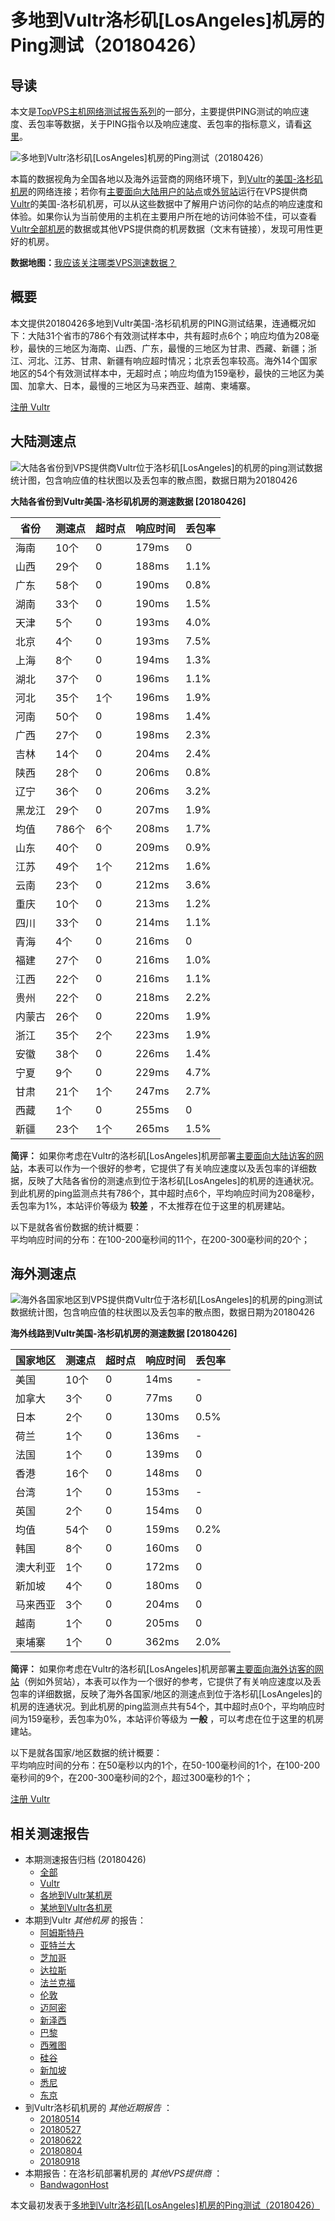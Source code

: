 #  多地到Vultr洛杉矶[LosAngeles]机房的Ping测试（20180426） 

## 导读

本文是[TopVPS主机网络测试报告系列](https://vps123.top/pingtest)的一部分，主要提供PING测试的响应速度、丢包率等数据，关于PING指令以及响应速度、丢包率的指标意义，请看[这里](https://vps123.top/what-is-ping.html)。

![多地到Vultr洛杉矶\[LosAngeles\]机房的Ping测试（20180426）](/images/thumbnails/to_vultr_LosAngeles.png)

本篇的数据视角为全国各地以及海外运营商的网络环境下，到[Vultr](https://vps123.top/go/vultr)的[美国-洛杉矶机房](https://vps123.top/vultr-facilities.html#losangeles)的网络连接；若你有[主要面向大陆用户的站点](https://vps123.top/website-for-mainland-users.html)或[外贸站](https://vps123.top/website-for-internation-trade.html)运行在VPS提供商[Vultr](https://vps123.top/go/vultr)的美国-洛杉矶机房，可以从这些数据中了解用户访问你的站点的响应速度和体验。如果你认为当前使用的主机在主要用户所在地的访问体验不佳，可以查看[Vultr全部机房](/vultr/isp/china/20180426-vultr-isp-china.md)的数据或其他VPS提供商的机房数据（文末有链接），发现可用性更好的机房。

**数据地图：**[我应该关注哪类VPS测速数据？](https://vps123.top/find-pingtest-data-you-need.html)

## 概要

本文提供20180426多地到Vultr美国-洛杉矶机房的PING测试结果，连通概况如下：大陆31个省市的786个有效测试样本中，共有超时点6个；响应均值为208毫秒，最快的三地区为海南、山西、广东，最慢的三地区为甘肃、西藏、新疆；浙江、河北、江苏、甘肃、新疆有响应超时情况；北京丢包率较高。海外14个国家地区的54个有效测试样本中，无超时点；响应均值为159毫秒，最快的三地区为美国、加拿大、日本，最慢的三地区为马来西亚、越南、柬埔寨。

[注册 Vultr](https://vps123.top/go/vultr/_btn1)

## 大陆测速点

![大陆各省份到VPS提供商Vultr位于洛杉矶\[LosAngeles\]的机房的ping测试数据统计图，包含响应值的柱状图以及丢包率的散点图，数据日期为20180426](/images/pingtests/vultr_20180426/plot_idc_vultr_usa-losangeles_20180426_mainland.png)

**大陆各省份到Vultr美国-洛杉矶机房的测速数据 [20180426]**

省份 | 测速点 | 超时点 | 响应时间 | 丢包率  
---|---|---|---|---  
海南 | 10个 | 0 | 179ms | 0  
山西 | 29个 | 0 | 188ms | 1.1%  
广东 | 58个 | 0 | 190ms | 0.8%  
湖南 | 33个 | 0 | 190ms | 1.5%  
天津 | 5个 | 0 | 193ms | 4.0%  
北京 | 4个 | 0 | 193ms | 7.5%  
上海 | 8个 | 0 | 194ms | 1.3%  
湖北 | 37个 | 0 | 196ms | 1.1%  
河北 | 35个 | 1个 | 196ms | 1.9%  
河南 | 50个 | 0 | 198ms | 1.4%  
广西 | 27个 | 0 | 198ms | 2.3%  
吉林 | 14个 | 0 | 204ms | 2.4%  
陕西 | 28个 | 0 | 206ms | 0.8%  
辽宁 | 36个 | 0 | 206ms | 3.2%  
黑龙江 | 29个 | 0 | 207ms | 1.9%  
均值 | 786个 | 6个 | 208ms | 1.7%  
山东 | 40个 | 0 | 209ms | 0.9%  
江苏 | 49个 | 1个 | 212ms | 1.6%  
云南 | 23个 | 0 | 212ms | 3.6%  
重庆 | 10个 | 0 | 213ms | 1.2%  
四川 | 33个 | 0 | 214ms | 1.1%  
青海 | 4个 | 0 | 216ms | 0  
福建 | 27个 | 0 | 216ms | 1.0%  
江西 | 22个 | 0 | 216ms | 1.1%  
贵州 | 22个 | 0 | 218ms | 2.2%  
内蒙古 | 26个 | 0 | 220ms | 1.9%  
浙江 | 35个 | 2个 | 223ms | 1.9%  
安徽 | 38个 | 0 | 226ms | 1.4%  
宁夏 | 9个 | 0 | 229ms | 4.7%  
甘肃 | 21个 | 1个 | 247ms | 2.7%  
西藏 | 1个 | 0 | 255ms | 0  
新疆 | 23个 | 1个 | 265ms | 1.5%  
  
**简评：** 如果你考虑在Vultr的洛杉矶[LosAngeles]机房部署[主要面向大陆访客的网站](website-for-mainland-users.html)，本表可以作为一个很好的参考，它提供了有关响应速度以及丢包率的详细数据，反映了大陆各省份的测速点到位于洛杉矶[LosAngeles]的机房的连通状况。到此机房的ping监测点共有786个，其中超时点6个，平均响应时间为208毫秒，丢包率为1%，本站评价等级为 **较差** ，不太推荐在位于这里的机房建站。

以下是就各省份数据的统计概要：  
平均响应时间的分布：在100-200毫秒间的11个，在200-300毫秒间的20个；

## 海外测速点

![海外各国家地区到VPS提供商Vultr位于洛杉矶\[LosAngeles\]的机房的ping测试数据统计图，包含响应值的柱状图以及丢包率的散点图，数据日期为20180426](/images/pingtests/vultr_20180426/plot_idc_vultr_usa-losangeles_20180426_overseas.png)

**海外线路到Vultr美国-洛杉矶机房的测速数据 [20180426]**

国家地区 | 测速点 | 超时点 | 响应时间 | 丢包率  
---|---|---|---|---  
美国 | 10个 | 0 | 14ms | -  
加拿大 | 3个 | 0 | 77ms | 0  
日本 | 2个 | 0 | 130ms | 0.5%  
荷兰 | 1个 | 0 | 136ms | -  
法国 | 1个 | 0 | 139ms | 0  
香港 | 16个 | 0 | 148ms | 0  
台湾 | 1个 | 0 | 153ms | -  
英国 | 2个 | 0 | 154ms | 0  
均值 | 54个 | 0 | 159ms | 0.2%  
韩国 | 8个 | 0 | 160ms | 0  
澳大利亚 | 1个 | 0 | 172ms | 0  
新加坡 | 4个 | 0 | 180ms | 0  
马来西亚 | 3个 | 0 | 204ms | 0  
越南 | 1个 | 0 | 205ms | 0  
柬埔寨 | 1个 | 0 | 362ms | 2.0%  
  
**简评：** 如果你考虑在Vultr的洛杉矶[LosAngeles]机房部署[主要面向海外访客的网站](https://vps123.top/website-for-internation-trade.html)（例如外贸站），本表可以作为一个很好的参考，它提供了有关响应速度以及丢包率的详细数据，反映了海外各国家/地区的测速点到位于洛杉矶[LosAngeles]的机房的连通状况。到此机房的ping监测点共有54个，其中超时点0个，平均响应时间为159毫秒，丢包率为0%，本站评价等级为 **一般** ，可以考虑在位于这里的机房建站。

以下是就各国家/地区数据的统计概要：  
平均响应时间的分布：在50毫秒以内的1个，在50-100毫秒间的1个，在100-200毫秒间的9个，在200-300毫秒间的2个，超过300毫秒的1个；

[注册 Vultr](https://vps123.top/go/vultr/_btn2)

## 相关测速报告

  * 本期测速报告归档 (20180426) 
    * [全部](https://vps123.top/pingtests/20180426 "本期各VPS提供商全部测速报告")
    * [Vultr](https://vps123.top/pingtests/idc-vultr/20180426 "本期Vultr的全部测速报告")
    * [各地到Vultr某机房](https://vps123.top/pingtests/idc-vultr/isp-global/20180426 "以Vultr某机房为关注对象的视角，横向比较大陆各省份、海外各国家地区")
    * [某地到Vultr各机房](https://vps123.top/pingtests/idc-vultr/facility-all/20180426 "以大陆某省份为关注对象的视角，横向比较Vultr各机房")
  * 本期到Vultr _其他机房_ 的报告： 
    * [阿姆斯特丹](/vultr/idc/amsterdam/20180426-vultr-idc-amsterdam.md "多地到Vultr阿姆斯特丹机房的Ping测试 20180426")
    * [亚特兰大](/vultr/idc/atlanta/20180426-vultr-idc-atlanta.md "多地到Vultr亚特兰大机房的Ping测试 20180426")
    * [芝加哥](/vultr/idc/chicago/20180426-vultr-idc-chicago.md "多地到Vultr芝加哥机房的Ping测试 20180426")
    * [达拉斯](/vultr/idc/dallas/20180426-vultr-idc-dallas.md "多地到Vultr达拉斯机房的Ping测试 20180426")
    * [法兰克福](/vultr/idc/frankfurt/20180426-vultr-idc-frankfurt.md "多地到Vultr法兰克福机房的Ping测试 20180426")
    * [伦敦](/vultr/idc/london/20180426-vultr-idc-london.md "多地到Vultr伦敦机房的Ping测试 20180426")
    * [迈阿密](/vultr/idc/miami/20180426-vultr-idc-miami.md "多地到Vultr迈阿密机房的Ping测试 20180426")
    * [新泽西](/vultr/idc/newjersey/20180426-vultr-idc-newjersey.md "多地到Vultr新泽西机房的Ping测试 20180426")
    * [巴黎](/vultr/idc/paris/20180426-vultr-idc-paris.md "多地到Vultr巴黎机房的Ping测试 20180426")
    * [西雅图](/vultr/idc/seattle/20180426-vultr-idc-seattle.md "多地到Vultr西雅图机房的Ping测试 20180426")
    * [硅谷](/vultr/idc/siliconvalley/20180426-vultr-idc-siliconvalley.md "多地到Vultr硅谷机房的Ping测试 20180426")
    * [新加坡](/vultr/idc/singapore/20180426-vultr-idc-singapore.md "多地到Vultr新加坡机房的Ping测试 20180426")
    * [悉尼](/vultr/idc/sydney/20180426-vultr-idc-sydney.md "多地到Vultr悉尼机房的Ping测试 20180426")
    * [东京](/vultr/idc/tokyo/20180426-vultr-idc-tokyo.md "多地到Vultr东京机房的Ping测试 20180426")
  * 到Vultr洛杉矶机房的 _其他近期报告_ ： 
    * [20180514](/vultr/idc/losangeles/20180514-vultr-idc-losangeles.md "多地到Vultr洛杉矶机房的Ping测试 20180514")
    * [20180527](/vultr/idc/losangeles/20180527-vultr-idc-losangeles.md "多地到Vultr洛杉矶机房的Ping测试 20180527")
    * [20180622](/vultr/idc/losangeles/20180622-vultr-idc-losangeles.md "多地到Vultr洛杉矶机房的Ping测试 20180622")
    * [20180804](/vultr/idc/losangeles/20180804-vultr-idc-losangeles.md "多地到Vultr洛杉矶机房的Ping测试 20180804")
    * [20180918](/vultr/idc/losangeles/20180918-vultr-idc-losangeles.md "多地到Vultr洛杉矶机房的Ping测试 20180918")
  * 本期报告：在洛杉矶部署机房的 _其他VPS提供商_ ： 
    * [BandwagonHost](/bandwagon/idc/losangeles/20180426-bwg-idc-losangeles.md "多地到BandwagonHost洛杉矶机房的Ping测试 20180426")



本文最初发表于[多地到Vultr洛杉矶[LosAngeles]机房的Ping测试（20180426）](https://vps123.top/pingtest/20180426-vultr-idc-losangeles.html)
